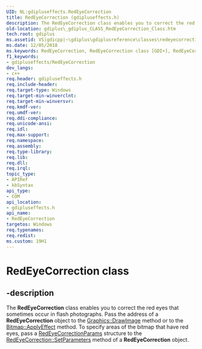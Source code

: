 ```yaml
---
UID: NL:gdipluseffects.RedEyeCorrection
title: RedEyeCorrection (gdipluseffects.h)
description: The RedEyeCorrection class enables you to correct the red eyes that sometimes occur in flash photographs.
old-location: gdiplus\_gdiplus_CLASS_RedEyeCorrection_Class.htm
tech.root: gdiplus
ms.assetid: VS|gdicpp|~\gdiplus\gdiplusreference\classes\redeyecorrection.htm
ms.date: 12/05/2018
ms.keywords: RedEyeCorrection, RedEyeCorrection class [GDI+], RedEyeCorrection class [GDI+],described, _gdiplus_CLASS_RedEyeCorrection_Class, gdiplus._gdiplus_CLASS_RedEyeCorrection_Class, gdipluseffects/RedEyeCorrection
f1_keywords:
- gdipluseffects/RedEyeCorrection
dev_langs:
- c++
req.header: gdipluseffects.h
req.include-header: 
req.target-type: Windows
req.target-min-winverclnt: 
req.target-min-winversvr: 
req.kmdf-ver: 
req.umdf-ver: 
req.ddi-compliance: 
req.unicode-ansi: 
req.idl: 
req.max-support: 
req.namespace: 
req.assembly: 
req.type-library: 
req.lib: 
req.dll: 
req.irql: 
topic_type:
- APIRef
- kbSyntax
api_type:
- COM
api_location:
- gdipluseffects.h
api_name:
- RedEyeCorrection
targetos: Windows
req.typenames: 
req.redist: 
ms.custom: 19H1
---
```


# RedEyeCorrection class


## -description


The <b>RedEyeCorrection</b> class enables you to correct the red eyes that sometimes occur in flash photographs. Pass the address of a <b>RedEyeCorrection</b> object to the <a href="https://docs.microsoft.com/previous-versions/ms536058(v=vs.85)">Graphics::DrawImage</a> method or to the <a href="https://docs.microsoft.com/windows/desktop/api/gdiplusheaders/nf-gdiplusheaders-bitmap-applyeffect(inbitmap_inint_ineffect_inrect_outrect_outbitmap)">Bitmap::ApplyEffect</a> method. To specify areas of the bitmap that have red eyes, pass a <a href="https://docs.microsoft.com/windows/desktop/api/gdipluseffects/ns-gdipluseffects-redeyecorrectionparams">RedEyeCorrectionParams</a> structure to the <a href="https://docs.microsoft.com/windows/desktop/api/gdipluseffects/nf-gdipluseffects-redeyecorrection-setparameters">RedEyeCorrection::SetParameters</a> method of a <b>RedEyeCorrection</b> object.

